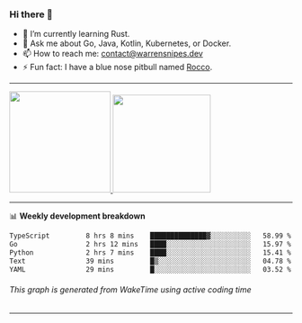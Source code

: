 ### Hi there 👋

- 🌱 I’m currently learning Rust.
- 💬 Ask me about Go, Java, Kotlin, Kubernetes, or Docker.
- 📫 How to reach me: contact@warrensnipes.dev
- ⚡ Fun fact: I have a blue nose pitbull named [Rocco](https://i.imgur.com/iLsSCKu.jpg).

-------


<a href="https://github.com/LockedThread/LockedThread">
  <img height="180em" src="https://github-readme-stats.vercel.app/api?username=LockedThread&theme=transparent&bg_color=00000000&show_icons=true&count_private=true" />
  <img height="174em" src="https://github-readme-stats.vercel.app/api/top-langs?username=LockedThread&theme=transparent&layout=compact&hide_progress=true&bg_color=00000000" />
  </a>

-------

📊 **Weekly development breakdown**
<!--START_SECTION:waka-->

```txt
TypeScript         8 hrs 8 mins    ██████████████▓░░░░░░░░░░   58.99 %
Go                 2 hrs 12 mins   ████░░░░░░░░░░░░░░░░░░░░░   15.97 %
Python             2 hrs 7 mins    ████░░░░░░░░░░░░░░░░░░░░░   15.41 %
Text               39 mins         █▒░░░░░░░░░░░░░░░░░░░░░░░   04.78 %
YAML               29 mins         █░░░░░░░░░░░░░░░░░░░░░░░░   03.52 %
```

<!--END_SECTION:waka-->
###### *This graph is generated from WakeTime using active coding time*
-------
